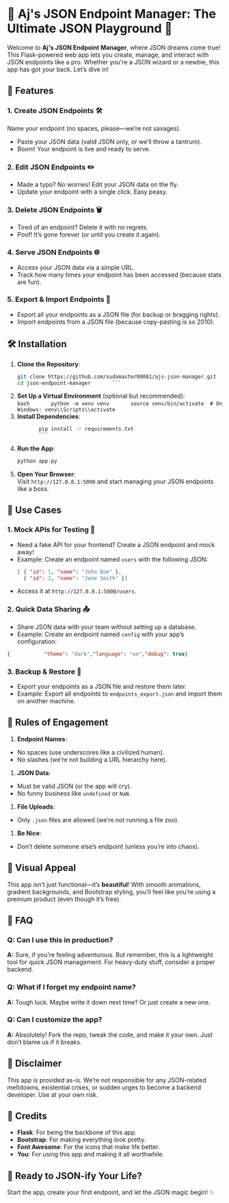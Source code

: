 # 🚀 Aj's JSON Endpoint Manager: The Ultimate JSON Playground 🎪

Welcome to **Aj's JSON Endpoint Manager**, where JSON dreams come true! This Flask-powered web app lets you create, manage, and interact with JSON endpoints like a pro. Whether you're a JSON wizard or a newbie, this app has got your back. Let’s dive in!

## 🌟 Features
### 1. **Create JSON Endpoints** 🛠️       
 Name your endpoint (no spaces, please—we’re not savages).       
-  Paste your JSON data (valid JSON only, or we’ll throw a tantrum).       
-  Boom! Your endpoint is live and ready to serve.
### 2. **Edit JSON Endpoints** ✏️ 
-  Made a typo? No worries! Edit your JSON data on the fly.       
-  Update your endpoint with a single click. Easy peasy.
### 3. **Delete JSON Endpoints** 🗑️       
-  Tired of an endpoint? Delete it with no regrets.       
-  Poof! It’s gone forever (or until you create it again).       
### 4. **Serve JSON Endpoints** 🌐       
- Access your JSON data via a simple URL.       
- Track how many times your endpoint has been accessed (because stats are fun).        
### 5. **Export & Import Endpoints** 📂       
- Export all your endpoints as a JSON file (for backup or bragging rights).       
- Import endpoints from a JSON file (because copy-pasting is so 2010).      

## 🛠️ Installation        
1. **Clone the Repository**:       
    ```bash       
    git clone https://github.com/sudomaster00081/ajs-json-manager.git       
    cd json-endpoint-manager       ```        
2. **Set Up a Virtual Environment** (optional but recommended):       
   ```bash       python -m venv venv       source venv/bin/activate  # On Windows: venv\\Scripts\\activate       ```        
3. **Install Dependencies**:       
   ```bash
          pip install -r requirements.txt       
          ```        
4. **Run the App**:       
   ```bash       
   python app.py       
   ```        
5. **Open Your Browser**:      
    Visit `http://127.0.0.1:5000` and start managing your JSON endpoints like a boss.     
## 🎯 Use Cases        
### 1. **Mock APIs for Testing** 🧪       
- Need a fake API for your frontend? Create a JSON endpoint and mock away!       
- Example: Create an endpoint named `users` with the following JSON:         
  ```json        
  [ { "id": 1, "name": "John Doe" },  
    { "id": 2, "name": "Jane Smith" }]         
  ```      
- Access it at `http://127.0.0.1:5000/users`.        
 ### 2. **Quick Data Sharing** 📤       
- Share JSON data with your team without setting up a database.       
- Example: Create an endpoint named `config` with your app’s configuration:         
```json         
{           "theme": "dark","language": "en","debug": true}        
```        
### 3. **Backup & Restore** 💾       
- Export your endpoints as a JSON file and restore them later.
- Example: Export all endpoints to `endpoints_export.json` and import them on another machine.
## 🚨 Rules of Engagement        
1. **Endpoint Names**:       
- No spaces (use underscores like a civilized human).       
- No slashes (we’re not building a URL hierarchy here).        
1. **JSON Data**:       
- Must be valid JSON (or the app will cry).
- No funny business like `undefined` or `NaN`.
1. **File Uploads**:      
- Only `.json` files are allowed (we’re not running a file zoo).
1. **Be Nice**:       
- Don’t delete someone else’s endpoint (unless you’re into chaos).
## 🎨 Visual Appeal        
This app isn’t just functional—it’s **beautiful**! With smooth animations, gradient backgrounds, and Bootstrap styling, you’ll feel like you’re using a premium product (even though it’s free).        
## 🤔 FAQ        
### Q: Can I use this in production?       
**A:** Sure, if you’re feeling adventurous. But remember, this is a lightweight tool for quick JSON management. For heavy-duty stuff, consider a proper backend.
### Q: What if I forget my endpoint name?       
**A:** Tough luck. Maybe write it down next time? Or just create a new one.        
### Q: Can I customize the app?       
  **A:** Absolutely! Fork the repo, tweak the code, and make it your own. Just don’t blame us if it breaks.
## 🛑 Disclaimer        
This app is provided as-is. We’re not responsible for any JSON-related meltdowns, existential crises, or sudden urges to become a backend developer. Use at your own risk.
## 🙏 Credits        
- **Flask**: For being the backbone of this app.    
- **Bootstrap**: For making everything look pretty.    
- **Font Awesome**: For the icons that make life better.    
- **You**: For using this app and making it all worthwhile. 
## 🚀 Ready to JSON-ify Your Life?       
 Start the app, create your first endpoint, and let the JSON magic begin! ✨
